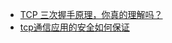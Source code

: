 -   [TCP 三次握手原理，你真的理解吗？](https://mp.weixin.qq.com/s/yH3PzGEFopbpA-jw4MythQ)
-   [tcp通信应用的安全如何保证](https://www.servercoder.com/2018/05/17/tcp-safe/)